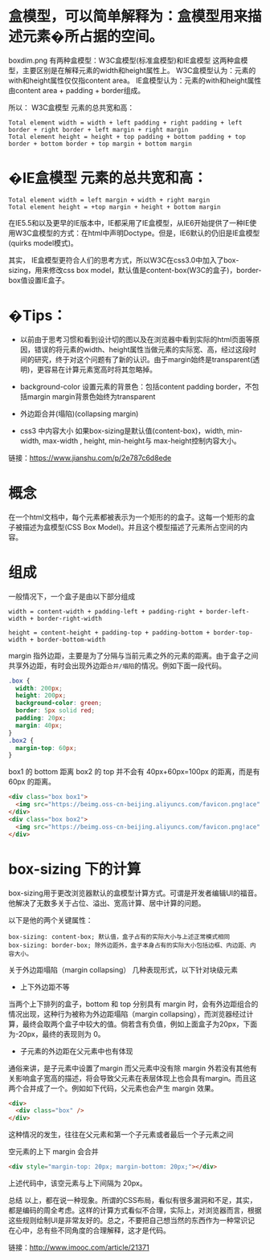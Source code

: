 
# 盒模型，可以简单解释为：盒模型用来描述元素�所占据的空间。

boxdim.png
有两种盒模型：W3C盒模型(标准盒模型)和IE盒模型
这两种盒模型，主要区别是在解释元素的width和height属性上。
W3C盒模型认为：元素的with和height属性仅仅指content area。
IE盒模型认为：元素的with和height属性 由content area + padding + border组成。

所以：
W3C盒模型 元素的总共宽和高：
```
Total element width = width + left padding + right padding + left border + right border + left margin + right margin
Total element height = height + top padding + bottom padding + top border + bottom border + top margin + bottom margin
```

# �IE盒模型 元素的总共宽和高：

```
Total element width = left margin + width + right margin
Total element height = +top margin + height + bottom margin
```
在IE5.5和以及更早的IE版本中，IE都采用了IE盒模型，从IE6开始提供了一种IE使用W3C盒模型的方式：在html中声明Doctype。但是，IE6默认的仍旧是IE盒模型(quirks model模式)。

其实， IE盒模型更符合人们的思考方式，所以W3C在css3.0中加入了box-sizing，用来修改css box model，默认值是content-box(W3C的盒子)，border-box值设置IE盒子。

# �Tips：

* 以前由于思考习惯和看到设计切的图以及在浏览器中看到实际的html页面等原因，错误的将元素的width、height属性当做元素的实际宽、高，经过这段时间的研究，终于对这个问题有了新的认识。由于margin始终是transparent(透明)，更容易在计算元素宽高时将其忽略掉。

* background-color
设置元素的背景色：包括content padding border，不包括margin
margin背景色始终为transparent

* 外边距合并(塌陷)(collapsing margin)

* css3 中内容大小
如果box-sizing是默认值(content-box)，width, min-width, max-width
, height, min-height与 max-height控制内容大小。


链接：https://www.jianshu.com/p/2e787c6d8ede


# 概念
在一个html文档中，每个元素都被表示为一个矩形的的盒子。这每一个矩形的盒子被描述为盒模型(CSS Box Model)。并且这个模型描述了元素所占空间的内容。

# 组成

一般情况下，一个盒子是由以下部分组成

```
width = content-width + padding-left + padding-right + border-left-width + border-right-width

height = content-height + padding-top + padding-bottom + border-top-width + border-bottom-width

```
margin 指外边距，主要是为了分隔与当前元素之外的元素的距离。由于盒子之间共享外边距，有时会出现外边距`合并/塌陷`的情况。例如下面一段代码。

```CSS
.box {
  width: 200px;
  height: 200px;
  background-color: green;
  border: 5px solid red;
  padding: 20px;
  margin: 40px;
}
.box2 {
  margin-top: 60px;
}
```

box1 的 bottom 距离 box2 的 top 并不会有 40px+60px=100px 的距离，而是有 60px 的距离。

```html
<div class="box box1">
  <img src="https://beimg.oss-cn-beijing.aliyuncs.com/favicon.png!ace" />
</div>
<div class="box box2">
  <img src="https://beimg.oss-cn-beijing.aliyuncs.com/favicon.png!ace" />
</div>
```

# box-sizing 下的计算
box-sizing用于更改浏览器默认的盒模型计算方式。可谓是开发者编辑UI的福音。他解决了无数多关于占位、溢出、宽高计算、居中计算的问题。

以下是他的两个关键属性：

```
box-sizing: content-box; 默认值，盒子占有的实际大小与上述正常模式相同
box-sizing: border-box; 除外边距外，盒子本身占有的实际大小包括边框、内边距、内容大小。
```
关于外边距塌陷（margin collapsing）
几种表现形式，以下针对块级元素
* 上下外边距不等

当两个上下排列的盒子，bottom 和 top 分别具有 margin 时，会有外边距组合的情况出现，这种行为被称为外边距塌陷（margin collapsing），而浏览器经过计算，最终会取两个盒子中较大的值。倘若含有负值，例如上面盒子为20px，下面为-20px，最终的表现则为 0。

* 子元素的外边距在父元素中也有体现

通俗来讲，是子元素中设置了margin 而父元素中没有除 margin 外若没有其他有关影响盒子宽高的描述，将会导致父元素在表层体现上也会具有margin。而且这两个合并成了一个。例如如下代码，父元素也会产生 margin 效果。

```html
<div>
  <div class="box" />
</div>
```
这种情况的发生，往往在父元素和第一个子元素或者最后一个子元素之间

空元素的上下 margin 会合并

```html
<div style="margin-top: 20px; margin-bottom: 20px;"></div>
```
上述代码中，该空元素与上下间隔为 20px。

总结
以上，都在说一种现象。所谓的CSS布局，看似有很多漏洞和不足，其实，都是编码的周全考虑。这样的计算方式看似不合理，实际上，对浏览器而言，根据这些规则绘制UI是非常友好的。总之，不要把自己想当然的东西作为一种常识记在心中，总有些不同角度的合理解释，这才是代码。


链接：http://www.imooc.com/article/21371
